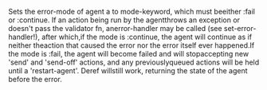 Sets the error-mode of agent a to mode-keyword, which must beeither :fail or :continue.  If an action being run by the agentthrows an exception or doesn't pass the validator fn, anerror-handler may be called (see set-error-handler!), after which,if the mode is :continue, the agent will continue as if neither theaction that caused the error nor the error itself ever happened.If the mode is :fail, the agent will become failed and will stopaccepting new 'send' and 'send-off' actions, and any previouslyqueued actions will be held until a 'restart-agent'.  Deref willstill work, returning the state of the agent before the error.